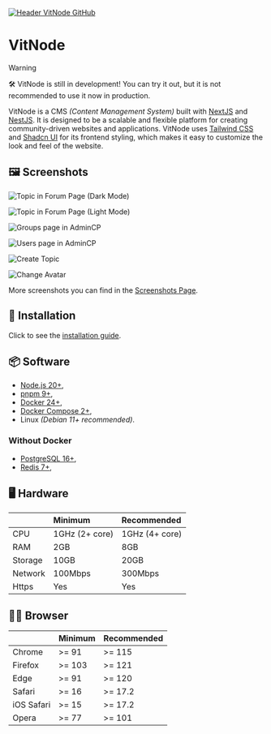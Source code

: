 [![Header VitNode GitHub](https://raw.githubusercontent.com/aXenDeveloper/vitnode/canary/docs/public/header.jpg "Header VitNode GitHub")](https://vitnode.com/)

# VitNode

> [!WARNING]
> 🛠️ VitNode is still in development! You can try it out, but it is not recommended to use it now in production.

VitNode is a CMS _(Content Management System)_ built with [NextJS](https://nextjs.org/) and [NestJS](https://nestjs.com/). It is designed to be a scalable and flexible platform for creating community-driven websites and applications. VitNode uses [Tailwind CSS](https://tailwindcss.com/) and [Shadcn UI](https://ui.shadcn.com/) for its frontend styling, which makes it easy to customize the look and feel of the website.

## 🖼️ Screenshots

![Topic in Forum Page (Dark Mode)](https://raw.githubusercontent.com/aXenDeveloper/vitnode/canary/docs/assets/screenshots/1.png "Topic in Forum Page (Dark Mode)")

![Topic in Forum Page (Light Mode)](https://raw.githubusercontent.com/aXenDeveloper/vitnode/canary/docs/assets/screenshots/2.png "Topic in Forum Page (Light Mode)")

![Groups page in AdminCP](https://raw.githubusercontent.com/aXenDeveloper/vitnode/canary/docs/assets/screenshots/12.png "Groups page in AdminCP")

![Users page in AdminCP](https://raw.githubusercontent.com/aXenDeveloper/vitnode/canary/docs/assets/screenshots/10.png "Users page in AdminCP")

![Create Topic](https://raw.githubusercontent.com/aXenDeveloper/vitnode/canary/docs/assets/screenshots/8.png "Create Topic")

![Change Avatar](https://raw.githubusercontent.com/aXenDeveloper/vitnode/canary/docs/assets/screenshots/3.png "Change Avatar")

More screenshots you can find in the [Screenshots Page](https://vitnode.com/screenshots).

## 🚀 Installation

Click to see the [installation guide](https://vitnode.com/setup/overview).

## 📦 Software

- [Node.js 20+](https://nodejs.org/),
- [pnpm 9+](https://pnpm.io/),
- [Docker 24+](https://www.docker.com/),
- [Docker Compose 2+](https://docs.docker.com/compose/),
- Linux _(Debian 11+ recommended)_.

### Without Docker

- [PostgreSQL 16+](https://www.postgresql.org/),
- [Redis 7+](https://redis.io/),

## 🖥️ Hardware

|         | Minimum        | Recommended    |
| :------ | :------------- | :------------- |
| CPU     | 1GHz (2+ core) | 1GHz (4+ core) |
| RAM     | 2GB            | 8GB            |
| Storage | 10GB           | 20GB           |
| Network | 100Mbps        | 300Mbps        |
| Https   | Yes            | Yes            |

## 🧑‍💻 Browser

|            | Minimum | Recommended |
| :--------- | :------ | :---------- |
| Chrome     | >= 91   | >= 115      |
| Firefox    | >= 103  | >= 121      |
| Edge       | >= 91   | >= 120      |
| Safari     | >= 16   | >= 17.2     |
| iOS Safari | >= 15   | >= 17.2     |
| Opera      | >= 77   | >= 101      |
